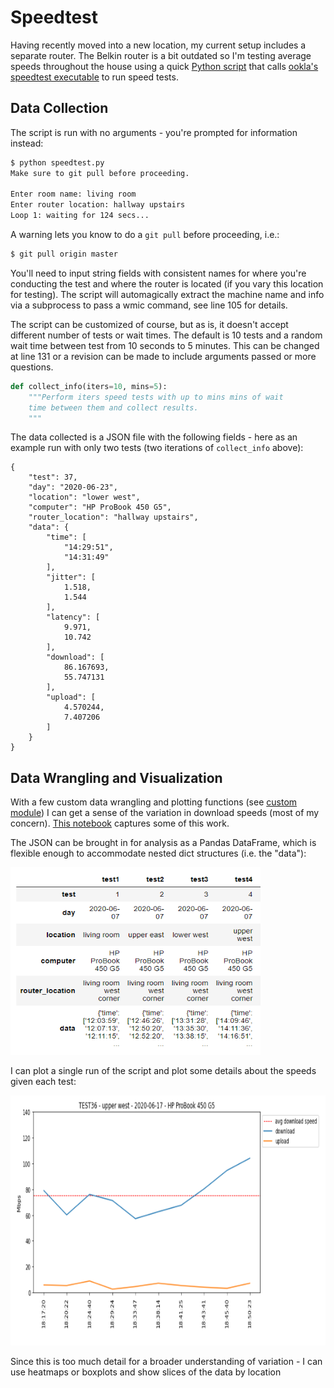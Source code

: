 # Speedtest

Having recently moved into a new location, my current setup includes a separate router. 
The Belkin router is a bit outdated so I'm testing average speeds throughout the house using a quick [Python script](speedtest.py) that calls [ookla's speedtest executable](https://www.speedtest.net/apps/desktop) to run speed tests. 

## Data Collection

The script is run with no arguments - you're prompted for information instead:

```bash
$ python speedtest.py
Make sure to git pull before proceeding.

Enter room name: living room
Enter router location: hallway upstairs
Loop 1: waiting for 124 secs...
```

A warning lets you know to do a `git pull` before proceeding, i.e.:

```bash
$ git pull origin master
```

You'll need to input string fields with consistent names for where you're conducting the test and where the router is located (if you vary this location for testing). The script will automagically extract the machine name and info via a subprocess to pass a wmic command, see line 105 for details.

The script can be customized of course, but as is, it doesn't accept different number of tests or wait times. The default is 10 tests and a random wait time between test from 10 seconds to 5 minutes. This can be changed at line 131 or a revision can be made to include arguments passed or more questions. 

```python
def collect_info(iters=10, mins=5):
    """Perform iters speed tests with up to mins mins of wait 
    time between them and collect results.
    """
```

The data collected is a JSON file with the following fields - here as an example run with only two tests (two iterations of `collect_info` above):

```
{
    "test": 37,
    "day": "2020-06-23",
    "location": "lower west",
    "computer": "HP ProBook 450 G5",
    "router_location": "hallway upstairs",
    "data": {
        "time": [
            "14:29:51",
            "14:31:49"
        ],
        "jitter": [
            1.518,
            1.544
        ],
        "latency": [
            9.971,
            10.742
        ],
        "download": [
            86.167693,
            55.747131
        ],
        "upload": [
            4.570244,
            7.407206
        ]
    }
}
```

## Data Wrangling and Visualization


With a few custom data wrangling and plotting functions (see [custom module](custom_module.py)) I can get a sense of the variation in download speeds (most of my concern). [This notebook](plot_speedtest.ipynb) captures some of this work.

The JSON can be brought in for analysis as a Pandas DataFrame, which is flexible enough to accommodate nested dict structures (i.e. the "data"):

<img src="img/dataframe_sample.PNG" width="400" height="300"/>

I can plot a single run of the script and plot some details about the speeds given each test:

<img src="img/plot_single.PNG" width="800" height="400"/>

Since this is too much detail for a broader understanding of variation - I can use heatmaps or boxplots and show slices of the data by location
















